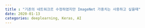 ```yaml
---
title : "기존의 네트워크르 수정하였지만 ImageNet 가중치는 사용하고 싶을때"
date: 2020-01-13
categories: deeplearning, Keras, AI
---
```


